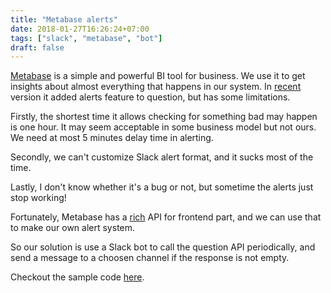 ```yaml
---
title: "Metabase alerts"
date: 2018-01-27T16:26:24+07:00
tags: ["slack", "metabase", "bot"]
draft: false
---
```


[Metabase][1] is a simple and powerful BI tool for business. We use it to get
insights about almost everything that happens in our system. In [recent][2]
version it added alerts feature to question, but has some limitations.

Firstly, the shortest time it allows checking for something bad may happen is
one hour. It may seem acceptable in some business model but not ours. We need
at most 5 minutes delay time in alerting.

Secondly, we can't customize Slack alert format, and it sucks most of the
time.

Lastly, I don't know whether it's a bug or not, but sometime the alerts just
stop working!

Fortunately, Metabase has a [rich][3] API for frontend part, and we can use
that to make our own alert system.

So our solution is use a Slack bot to call the question API periodically, and
send a message to a choosen channel if the response is not empty.

Checkout the sample code [here][4].


[1]: https://metabase.com
[2]: https://metabase.com/blog/Metabase-0.27/index.html
[3]: https://github.com/metabase/metabase/blob/master/docs/api-documentation.md
[4]: https://github.com/manhtai/mimi/blob/master/metabase.js
